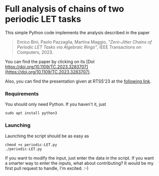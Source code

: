 # Full analysis of chains of two periodic LET tasks
This simple Python code implements the analysis described in the paper

> Enrico Bini, Paolo Pazzaglia, Martina Maggio,
> *"Zero-Jitter Chains of Periodic LET Tasks via Algebraic Rings"*,
> IEEE Transactions on Computers, 2023.

You can find the paper by clicking on its [DoI https://doi.org/10.1109/TC.2023.3283707](https://doi.org/10.1109/TC.2023.3283707).

Also, you can find the presentation given at RTSS'23 at the [following link](https://github.com/ebni/periodic-LET/blob/main/docs/2023RTSS_WaP_slides.pdf).


### Requirements
You should only need Python. If you haven't it, just
```
sudo apt install python3
```

### Launching

Launching the script should be as easy as
```
chmod +x periodic-LET.py
./periodic-LET.py
```
If you want to modify the input, just enter the data in the script. If you want a smarter way to enter the inputs, what about contributing? It would be my first pull request to handle, I'm excited. :-)
